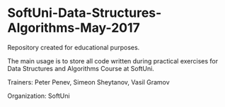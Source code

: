 # SoftUni-Data-Structures-Algorithms-May-2017
Repository created for educational purposes. 

The main usage is to store all code written during practical exercises for Data Structures and Algorithms Course at SoftUni.

Trainers: Peter Penev, Simeon Sheytanov, Vasil Gramov

Organization: SoftUni
